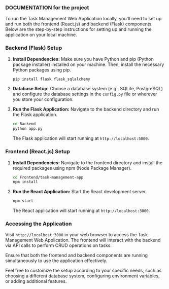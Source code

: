 ### DOCUMENTATION for the project
To run the Task Management Web Application locally, you'll need to set up and run both the frontend (React.js) and backend (Flask) components. Below are the step-by-step instructions for setting up and running the application on your local machine.

### Backend (Flask) Setup

1. **Install Dependencies:**
   Make sure you have Python and pip (Python package installer) installed on your machine. Then, install the necessary Python packages using pip.

   ```bash
   pip install flask flask_sqlalchemy
   ```

2. **Database Setup:**
   Choose a database system (e.g., SQLite, PostgreSQL) and configure the database settings in the `config.py` file or wherever you store your configuration.

3. **Run the Flask Application:**
   Navigate to the backend directory and run the Flask application.

   ```bash
   cd Backend
   python app.py
   ```

   The Flask application will start running at `http://localhost:5000`.

### Frontend (React.js) Setup

1. **Install Dependencies:**
   Navigate to the frontend directory and install the required packages using npm (Node Package Manager).

   ```bash
   cd Frontend/task-management-app
   npm install
   ```

2. **Run the React Application:**
   Start the React development server.

   ```bash
   npm start
   ```

   The React application will start running at `http://localhost:3000`.

### Accessing the Application

Visit `http://localhost:3000` in your web browser to access the Task Management Web Application. The frontend will interact with the backend via API calls to perform CRUD operations on tasks.

Ensure that both the frontend and backend components are running simultaneously to use the application effectively.

Feel free to customize the setup according to your specific needs, such as choosing a different database system, configuring environment variables, or adding additional features.
